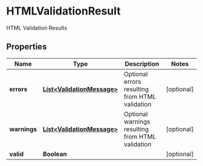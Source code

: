 

# HTMLValidationResult

HTML Validation Results
## Properties

Name | Type | Description | Notes
------------ | ------------- | ------------- | -------------
**errors** | [**List&lt;ValidationMessage&gt;**](ValidationMessage) | Optional errors resulting from HTML validation |  [optional]
**warnings** | [**List&lt;ValidationMessage&gt;**](ValidationMessage) | Optional warnings resulting from HTML validation |  [optional]
**valid** | **Boolean** |  |  [optional]



